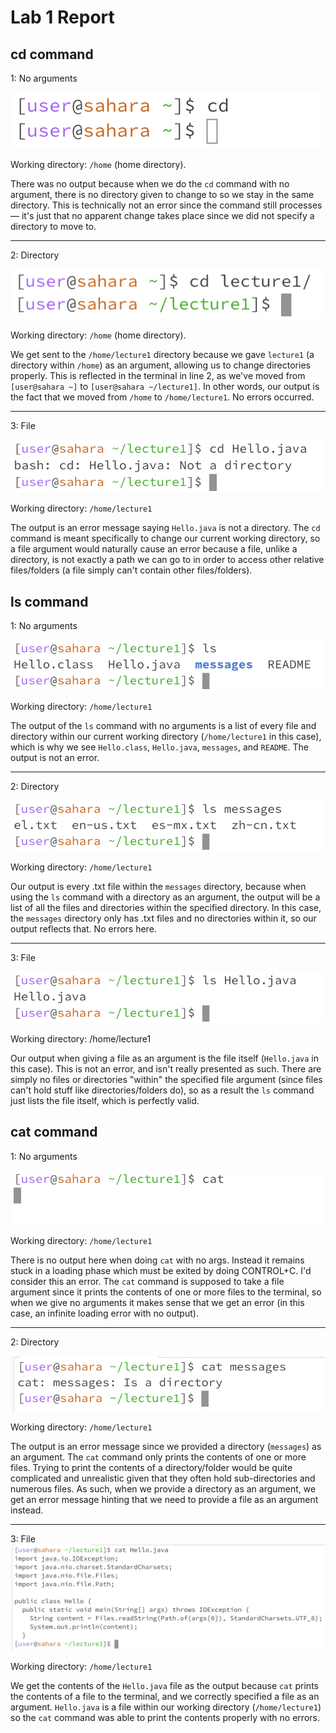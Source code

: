 # Lab 1 Report

## cd command

1: No arguments
   
![Image](cd_noarg.png)

Working directory: `/home` (home directory). 

There was no output because when we do the `cd` command with no argument, there is no directory given to change to so we stay in the same directory.
This is technically not an error since the command still processes — it's just that no apparent change takes place since we did not specify a directory to move to.

---
2: Directory

![Image](cd_dir.png)

Working directory: `/home` (home directory).

We get sent to the `/home/lecture1` directory because we gave `lecture1` (a directory within `/home`) as an argument, allowing us to change directories properly. This is reflected in the terminal in line 2, as we've moved from `[user@sahara ~]` to `[user@sahara ~/lecture1]`. In other words, our output is the fact that we moved from `/home` to `/home/lecture1`. No errors occurred.

---
3: File

![Image](cd_file_error.png)

Working directory: `/home/lecture1`

The output is an error message saying `Hello.java` is not a directory. The `cd` command is meant specifically to change our current working directory, so a file argument would naturally cause an error because a file, unlike a directory, is not exactly a path we can go to in order to access other relative files/folders (a file simply can't contain other files/folders).

## ls command

1: No arguments
   
![Image](ls_noarg.png)

Working directory: `/home/lecture1`

The output of the `ls` command with no arguments is a list of every file and directory within our current working directory (`/home/lecture1` in this case), which is why we see `Hello.class`, `Hello.java`, `messages`, and `README`. The output is not an error.

---
2: Directory

![Image](ls_dir_msg.png)

Working directory: `/home/lecture1`

Our output is every .txt file within the `messages` directory, because when using the `ls` command with a directory as an argument, the output will be a list of all the files and directories within the specified directory. In this case, the `messages` directory only has .txt files and no directories within it, so our output reflects that. No errors here.

---
3: File

![Image](ls_file_hello.png)

Working directory: /home/lecture1

Our output when giving a file as an argument is the file itself (`Hello.java` in this case). This is not an error, and isn't really presented as such. There are simply no files or directories "within" the specified file argument (since files can't hold stuff like directories/folders do), so as a result the `ls` command just lists the file itself, which is perfectly valid.

## cat command

1: No arguments

![Image](cat_noarg_error.png)

Working directory: `/home/lecture1`

There is no output here when doing `cat` with no args. Instead it remains stuck in a loading phase which must be exited by doing CONTROL+C. I'd consider this an error. The `cat` command is supposed to take a file argument since it prints the contents of one or more files to the terminal, so when we give no arguments it makes sense that we get an error (in this case, an infinite loading error with no output).

---
2: Directory

![Image](cat_dir_msg.png)

Working directory: `/home/lecture1`

The output is an error message since we provided a directory (`messages`) as an argument. The `cat` command only prints the contents of one or more files. Trying to print the contents of a directory/folder would be quite complicated and unrealistic given that they often hold sub-directories and numerous files. As such, when we provide a directory as an argument, we get an error message hinting that we need to provide a file as an argument instead.

---
3: File
![Image](cat_file_hello.png)

Working directory: `/home/lecture1`

We get the contents of the `Hello.java` file as the output because `cat` prints the contents of a file to the terminal, and we correctly specified a file as an argument. `Hello.java` is a file within our working directory (`/home/lecture1`) so the `cat` command was able to print the contents properly with no errors.


